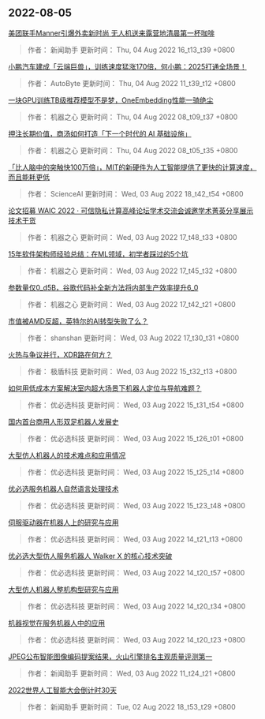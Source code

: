 
## 2022-08-05

 [美团联手Manner引爆外卖新时尚 无人机送来露营地清晨第一杯咖啡](https://www.jiqizhixin.com/articles/2022-08-04-6)

> 作者： 新闻助手  更新时间： Thu, 04 Aug 2022 16_t13_t39 +0800

 [小鹏汽车建成「云端巨兽」，训练速度猛涨170倍，何小鹏：2025打通全场景！](https://www.jiqizhixin.com/articles/2022-08-04-4)

> 作者： AutoByte  更新时间： Thu, 04 Aug 2022 11_t39_t12 +0800

 [一块GPU训练TB级推荐模型不是梦，OneEmbedding性能一骑绝尘](https://www.jiqizhixin.com/articles/2022-08-04-2)

> 作者： 机器之心  更新时间： Thu, 04 Aug 2022 08_t09_t37 +0800

 [押注长期价值，商汤如何打造「下一个时代的 AI 基础设施」](https://www.jiqizhixin.com/articles/2022-08-04)

> 作者： 机器之心  更新时间： Thu, 04 Aug 2022 08_t05_t35 +0800

 [「比人脑中的突触快100万倍」，MIT的新硬件为人工智能提供了更快的计算速度，而且能耗更低](https://www.jiqizhixin.com/articles/2022-08-03-10)

> 作者： ScienceAI  更新时间： Wed, 03 Aug 2022 18_t42_t54 +0800

 [论文招募   WAIC 2022 · 可信隐私计算高峰论坛学术交流会诚邀学术菁英分享展示技术干货](https://www.jiqizhixin.com/articles/2022-08-03-9)

> 作者： 机器之心  更新时间： Wed, 03 Aug 2022 17_t48_t33 +0800

 [15年软件架构师经验总结：在ML领域，初学者踩过的5个坑](https://www.jiqizhixin.com/articles/2022-08-03-8)

> 作者： 机器之心  更新时间： Wed, 03 Aug 2022 17_t45_t32 +0800

 [参数量仅0_d5B，谷歌代码补全新方法将内部生产效率提升6_0](https://www.jiqizhixin.com/articles/2022-08-03-7)

> 作者： 机器之心  更新时间： Wed, 03 Aug 2022 17_t42_t21 +0800

 [市值被AMD反超，英特尔的AI转型失败了么？](https://www.jiqizhixin.com/articles/2022-08-03-6)

> 作者： shanshan  更新时间： Wed, 03 Aug 2022 17_t30_t31 +0800

 [火热与争议并行，XDR路在何方？](https://www.jiqizhixin.com/articles/2022-08-03-5)

> 作者： 极盾科技  更新时间： Wed, 03 Aug 2022 15_t32_t13 +0800

 [如何用低成本方案解决室内超大场景下机器人定位与导航难题？](https://www.jiqizhixin.com/articles/2022-07-26-12)

> 作者： 优必选科技  更新时间： Wed, 03 Aug 2022 15_t31_t54 +0800

 [国内首台商用人形双足机器人发展史](https://www.jiqizhixin.com/articles/2022-07-28-3)

> 作者： 优必选科技  更新时间： Wed, 03 Aug 2022 15_t26_t01 +0800

 [大型仿人机器人的技术难点和应用情况](https://www.jiqizhixin.com/articles/2022-07-28-5)

> 作者： 优必选科技  更新时间： Wed, 03 Aug 2022 15_t25_t14 +0800

 [优必选服务机器人自然语言处理技术](https://www.jiqizhixin.com/articles/2022-07-28-6)

> 作者： 优必选科技  更新时间： Wed, 03 Aug 2022 15_t23_t48 +0800

 [伺服驱动器在机器人上的研究与应用](https://www.jiqizhixin.com/articles/2022-07-28-7)

> 作者： 优必选科技  更新时间： Wed, 03 Aug 2022 14_t21_t13 +0800

 [优必选大型仿人服务机器人 Walker X 的核心技术突破](https://www.jiqizhixin.com/articles/2022-07-28-4)

> 作者： 优必选科技  更新时间： Wed, 03 Aug 2022 14_t20_t57 +0800

 [大型仿人机器人整机构型研究与应用](https://www.jiqizhixin.com/articles/2022-07-28-9)

> 作者： 优必选科技  更新时间： Wed, 03 Aug 2022 14_t20_t34 +0800

 [机器视觉在服务机器人中的应用](https://www.jiqizhixin.com/articles/2022-07-28-10)

> 作者： 优必选科技  更新时间： Wed, 03 Aug 2022 14_t20_t23 +0800

 [JPEG公布智能图像编码提案结果，火山引擎排名主观质量评测第一](https://www.jiqizhixin.com/articles/2022-08-03-2)

> 作者： 新闻助手  更新时间： Wed, 03 Aug 2022 11_t24_t21 +0800

 [2022世界人工智能大会倒计时30天](https://www.jiqizhixin.com/articles/2022-08-02-14)

> 作者： 新闻助手  更新时间： Tue, 02 Aug 2022 18_t53_t29 +0800
